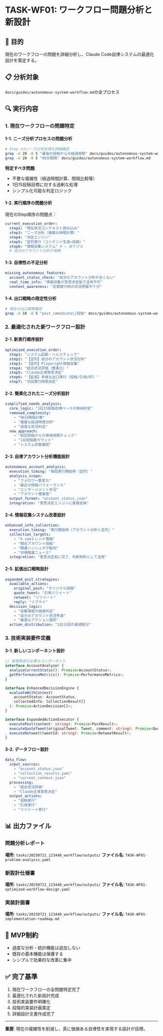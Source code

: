 # TASK-WF01: ワークフロー問題分析と新設計

## 🎯 目的
現在のワークフローの問題を詳細分析し、Claude Code自律システムの最適化設計を策定する。

## 📋 分析対象
`docs/guides/autonomous-system-workflow.md`の全プロセス

## 🔍 実行内容

### 1. 現在ワークフローの問題特定

#### 1-1. ニーズ分析プロセスの問題分析
```bash
# Step 3のニーズ分析処理を詳細確認
grep -A 20 -B 5 "最後の投稿からの経過時間" docs/guides/autonomous-system-workflow.md
grep -A 20 -B 5 "96分間隔" docs/guides/autonomous-system-workflow.md
```

**特定すべき問題**:
- 不要な複雑性（経過時間計算、間隔比較等）
- 1日15投稿目標に対する過剰な処理
- シンプル化可能な判定ロジック

#### 1-2. 実行順序の問題分析
現在のStep順序の問題点：
```yaml
current_execution_order:
  step2: "現在状況コンテキスト読み込み"
  step3: "ニーズ分析（複雑な時間計算）"
  step4: "決定エンジン"
  step5: "並列実行（コンテンツ生成→投稿）"
  step6: "情報収集システム" # ← 遅すぎる
  # 自分のアカウント分析が皆無
```

#### 1-3. 自律性の不足分析
```yaml
missing_autonomous_features:
  account_status_check: "自分のアカウント分析が全くない"
  real_time_info: "情報収集が意思決定後で活用不可"
  context_awareness: "定期実行時の状況把握不十分"
```

#### 1-4. 出口戦略の限定性分析
```bash
# 現在の出口戦略確認
grep -A 10 -B 5 "post_immediate\|投稿" docs/guides/autonomous-system-workflow.md
```

### 2. 最適化された新ワークフロー設計

#### 2-1. 新実行順序設計
```yaml
optimized_execution_order:
  step1: "システム起動・ヘルスチェック"
  step2: "【並列】自分のアカウント状況分析"
  step3: "【並列】Playwright情報収集"
  step4: "統合状況評価（簡素化）"
  step5: "Claude主導意思決定"
  step6: "【拡張】多様な出口実行（投稿/引用/RT）"
  step7: "次回実行時間決定"
```

#### 2-2. 簡素化されたニーズ分析設計
```yaml
simplified_needs_analysis:
  core_logic: "1日15投稿目標ベースの単純判定"
  removed_complexity:
    - "96分間隔計算"
    - "複雑な経過時間分析"
    - "過度な状況判定"
  new_approach:
    - "前回投稿からの単純時間チェック"
    - "1日投稿数カウント"
    - "システム状態確認"
```

#### 2-3. 自律アカウント分析機能設計
```yaml
autonomous_account_analysis:
  execution_timing: "毎回実行開始時（並列）"
  analysis_scope:
    - "フォロワー数変化"
    - "最近の投稿パフォーマンス"
    - "エンゲージメント状況"
    - "アカウント健康度"
  output_format: "account_status.json"
  integration: "意思決定エンジンに直接反映"
```

#### 2-4. 情報収集システム改善設計
```yaml
enhanced_info_collection:
  execution_timing: "実行開始時（アカウント分析と並列）"
  collection_targets:
    - "X.comトレンド情報"
    - "競合アカウント投稿"
    - "関連ハッシュタグ動向"
    - "市場関連ニュース"
  integration: "意思決定前に完了、判断材料として活用"
```

#### 2-5. 拡張出口戦略設計
```yaml
expanded_exit_strategies:
  available_actions:
    original_post: "オリジナル投稿"
    quote_tweet: "引用リツイート"
    retweet: "リツイート"
    reply: "リプライ"
  decision_logic:
    - "収集情報の価値判定"
    - "自分のアカウント状況考慮"
    - "最適なアクション選択"
  action_distribution: "1日15回の最適配分"
```

### 3. 技術実装要件定義

#### 3-1. 新しいコンポーネント設計
```typescript
// 新規実装が必要なコンポーネント
interface AccountAnalyzer {
  analyzeCurrentStatus(): Promise<AccountStatus>;
  getPerformanceMetrics(): Promise<PerformanceMetrics>;
}

interface EnhancedDecisionEngine {
  evaluateWithContext(
    accountStatus: AccountStatus,
    collectedInfo: CollectionResult[]
  ): Promise<ActionDecision[]>;
}

interface ExpandedActionExecutor {
  executePost(content: string): Promise<PostResult>;
  executeQuoteTweet(originalTweet: Tweet, comment: string): Promise<QuoteResult>;
  executeRetweet(tweetId: string): Promise<RetweetResult>;
}
```

#### 3-2. データフロー設計
```yaml
data_flow:
  input_sources:
    - "account_status.json"
    - "collection_results.yaml"
    - "current_context.json"
  processing:
    - "統合状況評価"
    - "Claude主導意思決定"
  output_actions:
    - "投稿実行"
    - "引用実行"
    - "リツイート実行"
```

## 📊 出力ファイル

### 問題分析レポート
**場所**: `tasks/20250721_123440_workflow/outputs/`
**ファイル名**: `TASK-WF01-problem-analysis.yaml`

### 新設計仕様書
**場所**: `tasks/20250721_123440_workflow/outputs/`
**ファイル名**: `TASK-WF01-optimized-workflow-design.yaml`

### 実装計画書
**場所**: `tasks/20250721_123440_workflow/outputs/`
**ファイル名**: `TASK-WF01-implementation-roadmap.md`

## 🚫 MVP制約
- 過度な分析・統計機能は追加しない
- 既存の基本機能は保護する
- シンプルで効果的な改善に集中

## ✅ 完了基準
1. 現在ワークフローの全問題特定完了
2. 最適化された新設計完成
3. 技術実装要件明確化
4. 段階的実装計画策定
5. 詳細設計文書作成完了

---
**重要**: 現在の複雑性を削減し、真に価値ある自律性を実現する設計が目標。